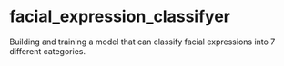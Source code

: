 # facial_expression_classifyer
Building and training a model that can classify facial expressions into 7 different categories.

